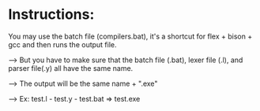 # Instructions:

You may use the batch file (compilers.bat), it's a shortcut for flex + bison + gcc and then runs the output file.
  
  --> But you have to make sure that the batch file (.bat), lexer file (.l), and parser file(.y) all have the same name.
  
  --> The output will be the same name + ".exe"
  
  --> Ex: test.l - test.y - test.bat => test.exe

